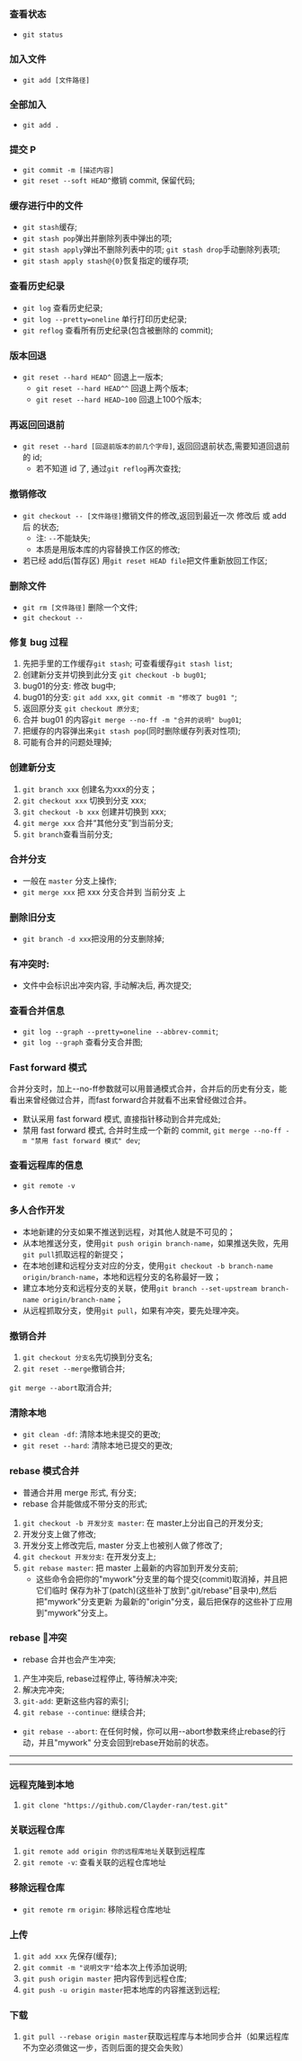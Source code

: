 ### 查看状态
* `git status ` 

### 加入文件
* `git add [文件路径]`

### 全部加入
* `git add .`

### 提交 P
* `git commit -m [描述内容]`
* `git reset --soft HEAD^`撤销 commit, 保留代码;

### 缓存进行中的文件
* `git stash`缓存;
* `git stash pop`弹出并删除列表中弹出的项;
* `git stash apply`弹出不删除列表中的项; `git stash drop`手动删除列表项;
* `git stash apply stash@{0}`恢复指定的缓存项;


### 查看历史纪录
* `git log` 查看历史纪录;
* `git log --pretty=oneline` 单行打印历史纪录;
* `git reflog` 查看所有历史纪录(包含被删除的 commit);

### 版本回退
* `git reset --hard HEAD^` 回退上一版本;
    * `git reset --hard HEAD^^` 回退上两个版本;
    * `git reset --hard HEAD~100` 回退上100个版本;

### 再返回回退前
* `git reset --hard [回退前版本的前几个字母]`, 返回回退前状态,需要知道回退前的 id;
    * 若不知道 id 了, 通过`git reflog`再次查找;


### 撤销修改
* `git checkout -- [文件路径]`撤销文件的修改,返回到最近一次 修改后 或 add后 的状态;
    * 注: `--`不能缺失;
    * 本质是用版本库的内容替换工作区的修改;
* 若已经 add后(暂存区) 用`git reset HEAD file`把文件重新放回工作区;

### 删除文件
* `git rm [文件路径]` 删除一个文件;
* `git checkout -- `


### 修复 bug 过程
1. 先把手里的工作缓存`git stash`; 可查看缓存`git stash list`;
2. 创建新分支并切换到此分支 `git checkout -b bug01`;
3. bug01的分支: 修改 bug中;
4. bug01的分支: `git add xxx`, `git commit -m "修改了 bug01 "`;
5. 返回原分支 `git checkout 原分支`;
6. 合并 bug01 的内容`git merge --no-ff -m "合并的说明" bug01`;
7. 把缓存的内容弹出来`git stash pop`(同时删除缓存列表对性项);
8. 可能有合并的问题处理掉;





### 创建新分支
1. `git branch xxx` 创建名为xxx的分支；
2. `git checkout xxx` 切换到分支 xxx;
3. `git checkout -b xxx` 创建并切换到 xxx;
4. `git merge xxx` 合并“其他分支”到当前分支;
5. `git branch`查看当前分支;

### 合并分支
* 一般在 `master` 分支上操作;
* `git merge xxx` 把 xxx 分支合并到 当前分支 上

### 删除旧分支
* `git branch -d xxx`把没用的分支删除掉;

### 有冲突时:
* 文件中会标识出冲突内容, 手动解决后, 再次提交;

### 查看合并信息
* `git log --graph --pretty=oneline --abbrev-commit`;
* `git log --graph` 查看分支合并图;

### Fast forward 模式
合并分支时，加上--no-ff参数就可以用普通模式合并，合并后的历史有分支，能看出来曾经做过合并，而fast forward合并就看不出来曾经做过合并。

* 默认采用 fast forward 模式, 直接指针移动到合并完成处;
* 禁用 fast forward 模式, 合并时生成一个新的 commit, `git merge --no-ff -m "禁用 fast forward 模式" dev`;

### 查看远程库的信息
* `git remote -v`


### 多人合作开发
* 本地新建的分支如果不推送到远程，对其他人就是不可见的；
* 从本地推送分支，使用`git push origin branch-name`，如果推送失败，先用`git pull`抓取远程的新提交；
* 在本地创建和远程分支对应的分支，使用`git checkout -b branch-name origin/branch-name`，本地和远程分支的名称最好一致；
* 建立本地分支和远程分支的关联，使用`git branch --set-upstream branch-name origin/branch-name`；
* 从远程抓取分支，使用`git pull`，如果有冲突，要先处理冲突。


### 撤销合并
1. `git checkout 分支名`先切换到分支名;
2. `git reset --merge`撤销合并;

`git merge --abort`取消合并;

### 清除本地
* `git clean -df`: 清除本地未提交的更改;
* `git reset --hard`: 清除本地已提交的更改;


### rebase 模式合并
* 普通合并用 merge 形式, 有分支;
* rebase 合并能做成不带分支的形式;
1. `git checkout -b 开发分支 master`: 在 master上分出自己的开发分支;
2. 开发分支上做了修改;
3. 开发分支上修改完后, master 分支上也被别人做了修改了;
4. `git checkout 开发分支`: 在开发分支上;
5. `git rebase master`: 把 master 上最新的内容加到开发分支前;
    * 这些命令会把你的"mywork"分支里的每个提交(commit)取消掉，并且把它们临时 保存为补丁(patch)(这些补丁放到".git/rebase"目录中),然后把"mywork"分支更新 为最新的"origin"分支，最后把保存的这些补丁应用到"mywork"分支上。

### rebase 冲突
* rebase 合并也会产生冲突;
1. 产生冲突后, rebase过程停止, 等待解决冲突;
2. 解决完冲突;
3. `git-add`: 更新这些内容的索引;
4. `git rebase --continue`: 继续合并;
* `git rebase --abort`: 在任何时候，你可以用--abort参数来终止rebase的行动，并且"mywork" 分支会回到rebase开始前的状态。


***
***



### 远程克隆到本地
1. `git clone "https://github.com/Clayder-ran/test.git"`

### 关联远程仓库
1. `git remote add origin 你的远程库地址`关联到远程库
2. `git remote -v`: 查看关联的远程仓库地址

### 移除远程仓库
* `git remote rm origin`: 移除远程仓库地址

### 上传
1. `git add xxx` 先保存(缓存);
2. `git commit -m "说明文字"`给本次上传添加说明;
3. `git push origin master` 把内容传到远程仓库;
3. `git push -u origin master`把本地库的内容推送到远程;

### 下载
1. `git pull --rebase origin master`获取远程库与本地同步合并（如果远程库不为空必须做这一步，否则后面的提交会失败）
